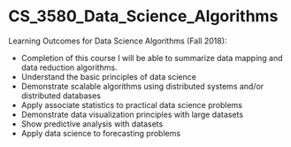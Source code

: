 # CS_3580_Data_Science_Algorithms
Learning Outcomes for Data Science Algorithms (Fall 2018): 
  - Completion of this course I will be able to summarize data mapping and data reduction algorithms.
  - Understand the basic principles of data science
  - Demonstrate scalable algorithms using distributed systems and/or distributed databases
  - Apply associate statistics to practical data science problems
  - Demonstrate data visualization principles with large datasets
  - Show predictive analysis with datasets
  - Apply data science to forecasting problems

